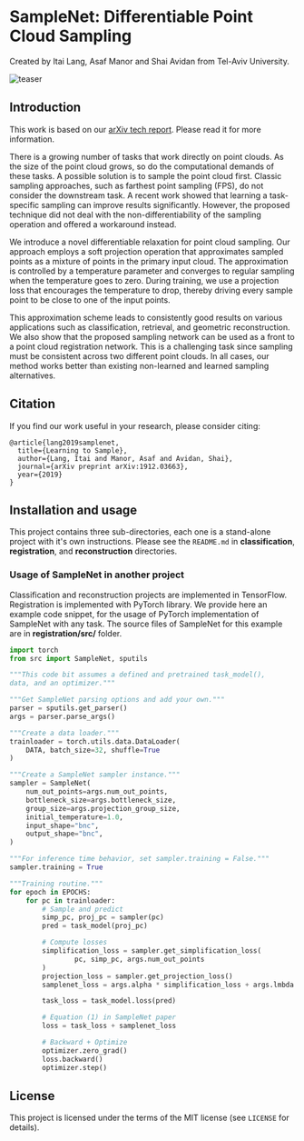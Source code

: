 # SampleNet: Differentiable Point Cloud Sampling
Created by Itai Lang, Asaf Manor and Shai Avidan from Tel-Aviv University.

![teaser](https://github.com/itailang/SampleNet/blob/master/doc/teaser.png)

## Introduction
This work is based on our [arXiv tech report](https://arxiv.org/abs/1912.03663). Please read it for more information.

There is a growing number of tasks that work directly on point clouds. As the size of the point cloud grows, so do the computational demands of these tasks. A possible solution is to sample the point cloud first. Classic sampling approaches, such as farthest point sampling (FPS), do not consider the downstream task. A recent work showed that learning a task-specific sampling can improve results significantly. However, the proposed technique did not deal with the non-differentiability of the sampling operation and offered a workaround instead.

We introduce a novel differentiable relaxation for point cloud sampling. Our approach employs a soft projection operation that approximates sampled points as a mixture of points in the primary input cloud. The approximation is controlled by a temperature parameter and converges to regular sampling when the temperature goes to zero. During training, we use a projection loss that encourages the temperature to drop, thereby driving every sample point to be close to one of the input points.

This approximation scheme leads to consistently good results on various applications such as classification, retrieval, and geometric reconstruction. We also show that the proposed sampling network can be used as a front to a point cloud registration network. This is a challenging task since sampling must be consistent across two different point clouds. In all cases, our method works better than existing non-learned and learned sampling alternatives.

## Citation
If you find our work useful in your research, please consider citing:

	@article{lang2019samplenet,
	  title={Learning to Sample},
	  author={Lang, Itai and Manor, Asaf and Avidan, Shai},
	  journal={arXiv preprint arXiv:1912.03663},
	  year={2019}
	}

## Installation and usage
This project contains three sub-directories, each one is a stand-alone project with it's own instructions. Please see the `README.md` in **classification**, **registration**, and **reconstruction** directories.

### Usage of SampleNet in another project
Classification and reconstruction projects are implemented in TensorFlow. Registration is implemented with PyTorch library. We provide here an example code snippet, for the usage of PyTorch implementation of SampleNet with any task. The source files of SampleNet for this example are in **registration/src/** folder.
```python
import torch
from src import SampleNet, sputils

"""This code bit assumes a defined and pretrained task_model(),
data, and an optimizer."""

"""Get SampleNet parsing options and add your own."""
parser = sputils.get_parser()
args = parser.parse_args()

"""Create a data loader."""
trainloader = torch.utils.data.DataLoader(
    DATA, batch_size=32, shuffle=True
)

"""Create a SampleNet sampler instance."""
sampler = SampleNet(
    num_out_points=args.num_out_points,
    bottleneck_size=args.bottleneck_size,
    group_size=args.projection_group_size,
    initial_temperature=1.0,
    input_shape="bnc",
    output_shape="bnc",
)

"""For inference time behavior, set sampler.training = False."""
sampler.training = True

"""Training routine."""
for epoch in EPOCHS:
    for pc in trainloader:
        # Sample and predict
        simp_pc, proj_pc = sampler(pc)
        pred = task_model(proj_pc)

        # Compute losses
        simplification_loss = sampler.get_simplification_loss(
                pc, simp_pc, args.num_out_points
        )
        projection_loss = sampler.get_projection_loss()
        samplenet_loss = args.alpha * simplification_loss + args.lmbda * projection_loss

        task_loss = task_model.loss(pred)

        # Equation (1) in SampleNet paper
        loss = task_loss + samplenet_loss

        # Backward + Optimize
        optimizer.zero_grad()
        loss.backward()
        optimizer.step()
```

## License
This project is licensed under the terms of the MIT license (see `LICENSE` for details).
